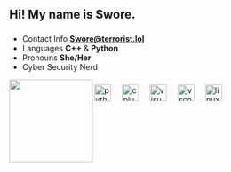 <h2 align="left">Hi! My name is Swore.</h2>

###

- Contact Info **Swore@terrorist.lol**
- Languages **C++** & **Python**
- Pronouns **She/Her**
- Cyber Security Nerd



<img align="left" height="150" src="https://external-content.duckduckgo.com/iu/?u=http%3A%2F%2F38.media.tumblr.com%2F677a9272c9c52f054367d680e1fa3126%2Ftumblr_nbtq958nSY1s4yh14o1_500.gif&f=1&nofb=1&ipt=62d055bbc70bc060c392df58410890ae0791cfa876eb9be2e23e40fd7ccf9f50&ipo=images"  />

###

<div align="left">
  <img src="https://cdn.jsdelivr.net/gh/devicons/devicon/icons/python/python-original.svg" height="30" alt="python logo"  />
  <img width="12" />
  <img src="https://cdn.jsdelivr.net/gh/devicons/devicon/icons/cplusplus/cplusplus-original.svg" height="30" alt="cplusplus logo"  />
  <img width="12" />
  <img src="https://cdn.jsdelivr.net/gh/devicons/devicon/icons/visualstudio/visualstudio-plain.svg" height="30" alt="visualstudio logo"  />
  <img width="12" />
  <img src="https://cdn.jsdelivr.net/gh/devicons/devicon/icons/vscode/vscode-original.svg" height="30" alt="vscode logo"  />
  <img width="12" />
  <img src="https://cdn.jsdelivr.net/gh/devicons/devicon/icons/linux/linux-original.svg" height="30" alt="linux logo"  />
</div>

###

<div align="left">
</div>

###
